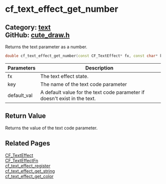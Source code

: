 [//]: # (This file is automatically generated by Cute Framework's docs parser.)
[//]: # (Do not edit this file by hand!)
[//]: # (See: https://github.com/RandyGaul/cute_framework/blob/master/samples/docs_parser.cpp)
[](../header.md ':include')

# cf_text_effect_get_number

Category: [text](/api_reference?id=text)  
GitHub: [cute_draw.h](https://github.com/RandyGaul/cute_framework/blob/master/include/cute_draw.h)  
---

Returns the text parameter as a number.

```cpp
double cf_text_effect_get_number(const CF_TextEffect* fx, const char* key, double default_val);
```

Parameters | Description
--- | ---
fx | The text effect state.
key | The name of the text code parameter
default_val | A default value for the text code parameter if doesn't exist in the text.

## Return Value

Returns the value of the text code parameter.

## Related Pages

[CF_TextEffect](/text/cf_texteffect.md)  
[CF_TextEffectFn](/text/cf_texteffectfn.md)  
[cf_text_effect_register](/text/cf_text_effect_register.md)  
[cf_text_effect_get_string](/text/cf_text_effect_get_string.md)  
[cf_text_effect_get_color](/text/cf_text_effect_get_color.md)  

